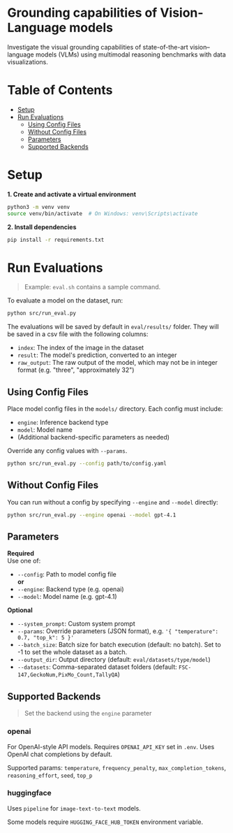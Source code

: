 # Grounding capabilities of Vision-Language models
Investigate the visual grounding capabilities of state-of-the-art vision–language models (VLMs) using multimodal reasoning benchmarks with data visualizations.

# Table of Contents
- [Setup](#setup)
- [Run Evaluations](#run-evaluations)
  - [Using Config Files](#using-config-files)
  - [Without Config Files](#without-config-files)
  - [Parameters](#parameters)
  - [Supported Backends](#supported-backends)


# Setup

**1. Create and activate a virtual environment**

```bash
python3 -m venv venv
source venv/bin/activate  # On Windows: venv\Scripts\activate
```

**2. Install dependencies**

```bash
pip install -r requirements.txt
```

# Run Evaluations

> Example: `eval.sh` contains a sample command.

To evaluate a model on the dataset, run:

```bash
python src/run_eval.py
```

The evaluations will be saved by default in `eval/results/` folder. They will be saved in a csv file with the following columns:
- `index`: The index of the image in the dataset
- `result`: The model's prediction, converted to an integer
- `raw_output`: The raw output of the model, which may not be in integer format (e.g. "three", "approximately 32")

## Using Config Files

Place model config files in the `models/` directory. Each config must include:

- `engine`: Inference backend type
- `model`: Model name  
- (Additional backend-specific parameters as needed)

Override any config values with `--params`.

```bash
python src/run_eval.py --config path/to/config.yaml
```

## Without Config Files

You can run without a config by specifying `--engine` and `--model` directly:

```bash
python src/run_eval.py --engine openai --model gpt-4.1
```

## Parameters

**Required**  
Use one of:  
- `--config`: Path to model config file  
**or**  
- `--engine`: Backend type (e.g. openai)
- `--model`: Model name (e.g. gpt-4.1)

**Optional**  
- `--system_prompt`: Custom system prompt  
- `--params`: Override parameters (JSON format), e.g. `'{ "temperature": 0.7, "top_k": 5 }'`  
- `--batch_size`: Batch size for batch execution (default: no batch). Set to -1 to set the whole dataset as a batch.
- `--output_dir`: Output directory (default: `eval/datasets/type/model`)  
- `--datasets`: Comma-separated dataset folders (default: `FSC-147,GeckoNum,PixMo_Count,TallyQA`)  


## Supported Backends
> Set the backend using the `engine` parameter

### openai

For OpenAI-style API models. Requires `OPENAI_API_KEY` set in `.env`. Uses OpenAI chat completions by default.

Supported params:
`temperature`, `frequency_penalty`, `max_completion_tokens`, `reasoning_effort`, `seed`, `top_p`

<!-- Batch execution can take up to 24 hours and must be retrieved manually. File retrieval can be done with `src/retrieval.ipynb`. -->

### huggingface

Uses `pipeline` for `image-text-to-text` models. 

Some models require `HUGGING_FACE_HUB_TOKEN` environment variable.